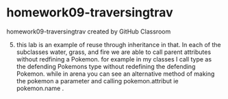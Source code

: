# homework09-traversingtrav
homework09-traversingtrav created by GitHub Classroom

5) this lab is an example of reuse through inheritance in that. 
In each of the subclasses water, grass, and fire we are able to call parent attributes without redfining a Pokemon.
for example in my classes I call type as the defending Pokemons type without redefining the defending Pokemon.
while in arena you can see an alternative method of making the pokemon a parameter and calling pokemon.attribut ie pokemon.name .
